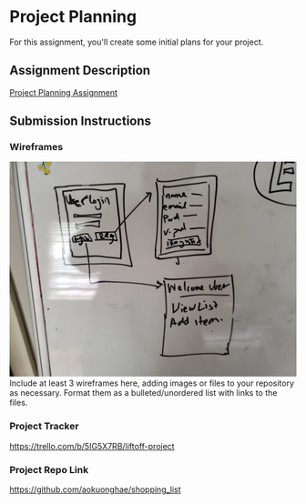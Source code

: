 # Project Planning
For this assignment, you'll create some initial plans for your project.

## Assignment Description
[Project Planning Assignment](https://education.launchcode.org/liftoff/modules/assignments/project-planning)

## Submission Instructions

### Wireframes
![WireFrames](WireFrames.jpg)
Include at least 3 wireframes here, adding images or files to your repository as necessary. Format them as a bulleted/unordered list with links to the files.

### Project Tracker

https://trello.com/b/5IG5X7RB/liftoff-project

### Project Repo Link

https://github.com/aokuonghae/shopping_list
